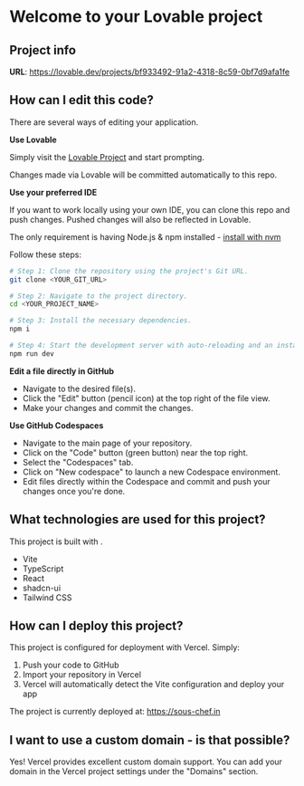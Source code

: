 # Welcome to your Lovable project

## Project info

**URL**: https://lovable.dev/projects/bf933492-91a2-4318-8c59-0bf7d9afa1fe

## How can I edit this code?

There are several ways of editing your application.

**Use Lovable**

Simply visit the [Lovable Project](https://lovable.dev/projects/bf933492-91a2-4318-8c59-0bf7d9afa1fe) and start prompting.

Changes made via Lovable will be committed automatically to this repo.

**Use your preferred IDE**

If you want to work locally using your own IDE, you can clone this repo and push changes. Pushed changes will also be reflected in Lovable.

The only requirement is having Node.js & npm installed - [install with nvm](https://github.com/nvm-sh/nvm#installing-and-updating)

Follow these steps:

```sh
# Step 1: Clone the repository using the project's Git URL.
git clone <YOUR_GIT_URL>

# Step 2: Navigate to the project directory.
cd <YOUR_PROJECT_NAME>

# Step 3: Install the necessary dependencies.
npm i

# Step 4: Start the development server with auto-reloading and an instant preview.
npm run dev
```

**Edit a file directly in GitHub**

- Navigate to the desired file(s).
- Click the "Edit" button (pencil icon) at the top right of the file view.
- Make your changes and commit the changes.

**Use GitHub Codespaces**

- Navigate to the main page of your repository.
- Click on the "Code" button (green button) near the top right.
- Select the "Codespaces" tab.
- Click on "New codespace" to launch a new Codespace environment.
- Edit files directly within the Codespace and commit and push your changes once you're done.

## What technologies are used for this project?

This project is built with .

- Vite
- TypeScript
- React
- shadcn-ui
- Tailwind CSS

## How can I deploy this project?

This project is configured for deployment with Vercel. Simply:
1. Push your code to GitHub
2. Import your repository in Vercel
3. Vercel will automatically detect the Vite configuration and deploy your app

The project is currently deployed at: https://sous-chef.in

## I want to use a custom domain - is that possible?

Yes! Vercel provides excellent custom domain support. You can add your domain in the Vercel project settings under the "Domains" section.
